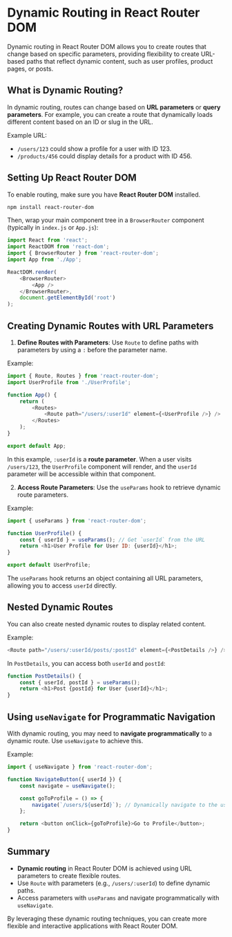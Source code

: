 
# Dynamic Routing in React Router DOM

Dynamic routing in React Router DOM allows you to create routes that change based on specific parameters, providing flexibility to create URL-based paths that reflect dynamic content, such as user profiles, product pages, or posts. 

## What is Dynamic Routing?
In dynamic routing, routes can change based on **URL parameters** or **query parameters**. For example, you can create a route that dynamically loads different content based on an ID or slug in the URL.

Example URL:
- `/users/123` could show a profile for a user with ID 123.
- `/products/456` could display details for a product with ID 456.

## Setting Up React Router DOM
To enable routing, make sure you have **React Router DOM** installed.

```bash
npm install react-router-dom
```

Then, wrap your main component tree in a `BrowserRouter` component (typically in `index.js` or `App.js`):
```javascript
import React from 'react';
import ReactDOM from 'react-dom';
import { BrowserRouter } from 'react-router-dom';
import App from './App';

ReactDOM.render(
    <BrowserRouter>
        <App />
    </BrowserRouter>,
    document.getElementById('root')
);
```

## Creating Dynamic Routes with URL Parameters

1. **Define Routes with Parameters**: Use `Route` to define paths with parameters by using a `:` before the parameter name.

Example:
```javascript
import { Route, Routes } from 'react-router-dom';
import UserProfile from './UserProfile';

function App() {
    return (
        <Routes>
            <Route path="/users/:userId" element={<UserProfile />} />
        </Routes>
    );
}

export default App;
```

In this example, `:userId` is a **route parameter**. When a user visits `/users/123`, the `UserProfile` component will render, and the `userId` parameter will be accessible within that component.

2. **Access Route Parameters**: Use the `useParams` hook to retrieve dynamic route parameters.

Example:
```javascript
import { useParams } from 'react-router-dom';

function UserProfile() {
    const { userId } = useParams(); // Get `userId` from the URL
    return <h1>User Profile for User ID: {userId}</h1>;
}

export default UserProfile;
```

The `useParams` hook returns an object containing all URL parameters, allowing you to access `userId` directly.

## Nested Dynamic Routes
You can also create nested dynamic routes to display related content.

Example:
```javascript
<Route path="/users/:userId/posts/:postId" element={<PostDetails />} />
```

In `PostDetails`, you can access both `userId` and `postId`:
```javascript
function PostDetails() {
    const { userId, postId } = useParams();
    return <h1>Post {postId} for User {userId}</h1>;
}
```

## Using `useNavigate` for Programmatic Navigation
With dynamic routing, you may need to **navigate programmatically** to a dynamic route. Use `useNavigate` to achieve this.

Example:
```javascript
import { useNavigate } from 'react-router-dom';

function NavigateButton({ userId }) {
    const navigate = useNavigate();

    const goToProfile = () => {
        navigate(`/users/${userId}`); // Dynamically navigate to the user’s profile
    };

    return <button onClick={goToProfile}>Go to Profile</button>;
}
```

## Summary
- **Dynamic routing** in React Router DOM is achieved using URL parameters to create flexible routes.
- Use `Route` with parameters (e.g., `/users/:userId`) to define dynamic paths.
- Access parameters with `useParams` and navigate programmatically with `useNavigate`.

By leveraging these dynamic routing techniques, you can create more flexible and interactive applications with React Router DOM.
